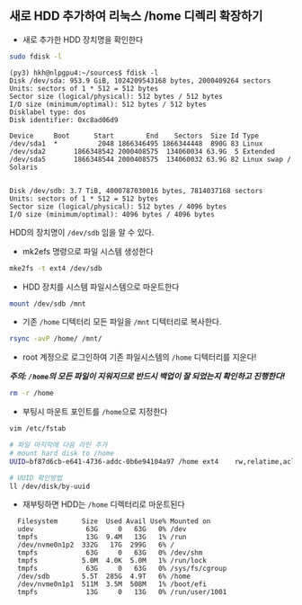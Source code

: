 ## 새로 HDD 추가하여 리눅스 /home 디렉리 확장하기

* 새로 추가한 HDD 장치명을 확인한다
```sh
sudo fdisk -l
```
	(py3) hkh@nlpgpu4:~/sources$ fdisk -l
	Disk /dev/sda: 953.9 GiB, 1024209543168 bytes, 2000409264 sectors
	Units: sectors of 1 * 512 = 512 bytes
	Sector size (logical/physical): 512 bytes / 512 bytes
	I/O size (minimum/optimal): 512 bytes / 512 bytes
	Disklabel type: dos
	Disk identifier: 0xc8ad06d9

	Device     Boot      Start        End    Sectors  Size Id Type
	/dev/sda1  *          2048 1866346495 1866344448  890G 83 Linux
	/dev/sda2       1866348542 2000408575  134060034 63.9G  5 Extended
	/dev/sda5       1866348544 2000408575  134060032 63.9G 82 Linux swap / Solaris


	Disk /dev/sdb: 3.7 TiB, 4000787030016 bytes, 7814037168 sectors
	Units: sectors of 1 * 512 = 512 bytes
	Sector size (logical/physical): 512 bytes / 4096 bytes
	I/O size (minimum/optimal): 4096 bytes / 4096 bytes

HDD의 장치명이 `/dev/sdb` 임을 알 수 있다.

* mk2efs 명령으로 파일 시스템 생성한다
```sh
mke2fs -t ext4 /dev/sdb
```

* HDD 장치를 시스템 파일시스템으로 마운트한다
```sh
mount /dev/sdb /mnt
```

* 기존 `/home` 디텍터리 모든 파일을 `/mnt` 디텍터리로 복사한다.
```sh
rsync -avP /home/ /mnt/
```

* root 계정으로 로그인하여 기존 파일시스템의 `/home` 디텍터리를 지운다!

**_주의: `/home`의 모든 파일이 지워지므로 반드시 백업이 잘 되었는지 확인하고 진행한다!_**
```sh
rm -r /home
```

* 부팅시 마운트 포인트를 `/home`으로 지정한다
```sh
vim /etc/fstab
```

```sh
# 파일 마지막에 다음 라인 추가
# mount hard disk to /home
UUID=bf87d6cb-e641-4736-addc-0b6e94104a97 /home ext4    rw,relatime,acl 0       2
```

```sh
# UUID 확인방법
ll /dev/disk/by-uuid
```

* 재부팅하면 HDD는 `/home` 디렉터리로 마운트된다
```
  Filesystem      Size  Used Avail Use% Mounted on
  udev             63G     0   63G   0% /dev
  tmpfs            13G  9.4M   13G   1% /run
  /dev/nvme0n1p2  332G   17G  299G   6% /
  tmpfs            63G     0   63G   0% /dev/shm
  tmpfs           5.0M  4.0K  5.0M   1% /run/lock
  tmpfs            63G     0   63G   0% /sys/fs/cgroup
  /dev/sdb        5.5T  285G  4.9T   6% /home
  /dev/nvme0n1p1  511M  3.5M  508M   1% /boot/efi
  tmpfs            13G     0   13G   0% /run/user/1001
```
